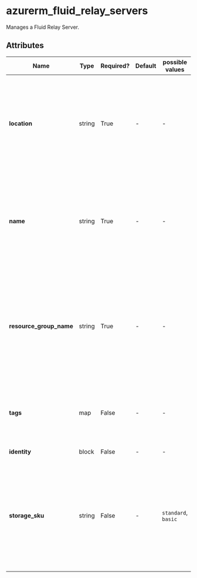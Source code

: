 # azurerm_fluid_relay_servers

Manages a Fluid Relay Server.

## Attributes

| Name | Type | Required? | Default  | possible values | Description |
| ---- | ---- | --------- | -------- | ----------- | ----------- |
| **location** | string | True | -  |  -  | The Azure Region where the Fluid Relay Server should exist. Changing this forces a new Fluid Relay Server to be created. | 
| **name** | string | True | -  |  -  | The name which should be used for this Fluid Relay Server. Changing this forces a new Fluid Relay Server to be created. | 
| **resource_group_name** | string | True | -  |  -  | The name of the Resource Group where the Fluid Relay Server should exist. Changing this forces a new Fluid Relay Server to be created. | 
| **tags** | map | False | -  |  -  | A mapping of tags which should be assigned to the Fluid Relay Server. | 
| **identity** | block | False | -  |  -  | An `identity` block. | 
| **storage_sku** | string | False | -  |  `standard`, `basic`  | Sku of the storage associated with the resource, Possible values are `standard` and `basic`. Changing this forces a new Fluid Relay Server to be created. | 

